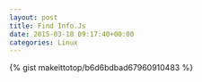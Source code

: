 ```yaml
---
layout: post                                                                                                              
title: Find Info.Js                                                                                                                       
date: 2015-03-18 09:17:40+00:00                                                                                                                        
categories: Linux                                                                                                                
---                                                                                                                              
```


{% gist makeittotop/b6d6bdbad67960910483 %}                                                                                                           

